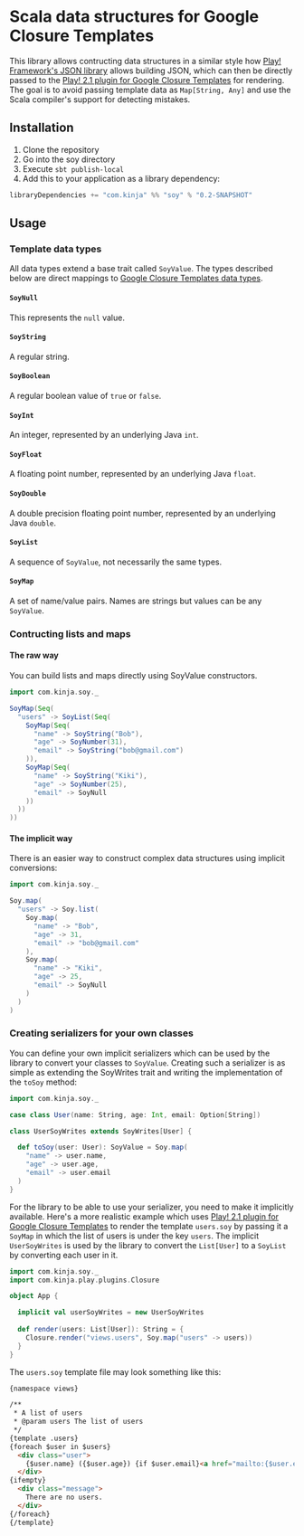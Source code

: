 # Scala data structures for Google Closure Templates

This library allows contructing data structures in a similar style how [Play! Framework's JSON library](http://www.playframework.com/documentation/2.2.1/ScalaJson) allows building JSON,
which can then be directly passed to the [Play! 2.1 plugin for Google Closure Templates](https://github.com/gawkermedia/play2-closure) for rendering. The goal is to
avoid passing template data as `Map[String, Any]` and use the Scala compiler's support for detecting mistakes.

## Installation

1. Clone the repository
2. Go into the soy directory
3. Execute `sbt publish-local`
4. Add this to your application as a library dependency:

```scala
libraryDependencies += "com.kinja" %% "soy" % "0.2-SNAPSHOT"
```

## Usage

### Template data types

All data types extend a base trait called `SoyValue`. The types described below are direct mappings to [Google Closure Templates data types](https://developers.google.com/closure/templates/docs/concepts).

#### `SoyNull`

This represents the `null` value.

#### `SoyString`

A regular string.

#### `SoyBoolean`

A regular boolean value of `true` or `false`.

#### `SoyInt`

An integer, represented by an underlying Java `int`.

#### `SoyFloat`

A floating point number, represented by an underlying Java `float`.

#### `SoyDouble`

A double precision floating point number, represented by an underlying Java `double`.

#### `SoyList`

A sequence of `SoyValue`, not necessarily the same types.

#### `SoyMap`

A set of name/value pairs. Names are strings but values can be any `SoyValue`.

### Contructing lists and maps

#### The raw way

You can build lists and maps directly using SoyValue constructors.

```scala
import com.kinja.soy._

SoyMap(Seq(
  "users" -> SoyList(Seq(
    SoyMap(Seq(
      "name" -> SoyString("Bob"),
      "age" -> SoyNumber(31),
      "email" -> SoyString("bob@gmail.com")
    )),
    SoyMap(Seq(
      "name" -> SoyString("Kiki"),
      "age" -> SoyNumber(25),
      "email" -> SoyNull
    ))
  ))
))
```

#### The implicit way

There is an easier way to construct complex data structures using implicit conversions:

```scala
import com.kinja.soy._

Soy.map(
  "users" -> Soy.list(
    Soy.map(
      "name" -> "Bob",
      "age" -> 31,
      "email" -> "bob@gmail.com"
    ),
    Soy.map(
      "name" -> "Kiki",
      "age" -> 25,
      "email" -> SoyNull
    )
  )
)
```

### Creating serializers for your own classes

You can define your own implicit serializers which can be used by the library to convert your classes to `SoyValue`. Creating such a serializer is as simple as extending the SoyWrites trait and writing the implementation of the `toSoy` method:

```scala
import com.kinja.soy._

case class User(name: String, age: Int, email: Option[String])

class UserSoyWrites extends SoyWrites[User] {

  def toSoy(user: User): SoyValue = Soy.map(
    "name" -> user.name,
    "age" -> user.age,
    "email" -> user.email
  )
}
```

For the library to be able to use your serializer, you need to make it implicitly available. Here's a more realistic example which uses [Play! 2.1 plugin for Google Closure Templates](https://github.com/gawkermedia/play2-closure) to render the template `users.soy` by passing it a `SoyMap` in which the list of users is under the key `users`. The implicit `UserSoyWrites` is used by the library to convert the `List[User]` to a `SoyList` by converting each user in it.

```scala
import com.kinja.soy._
import com.kinja.play.plugins.Closure

object App {

  implicit val userSoyWrites = new UserSoyWrites
  
  def render(users: List[User]): String = {
    Closure.render("views.users", Soy.map("users" -> users))
  }
}

```

The `users.soy` template file may look something like this:

```html
{namespace views}

/**
 * A list of users
 * @param users The list of users
 */
{template .users}
{foreach $user in $users}
  <div class="user">
    {$user.name} ({$user.age}) {if $user.email}<a href="mailto:{$user.email}">{$user.email}</a>{/if}
  </div>
{ifempty}
  <div class="message">
    There are no users.
  </div>
{/foreach}
{/template}
```
